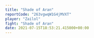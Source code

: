 ```yaml
---
title: "Shade of Aran"
reportCode: "263vgwqW1G4jMVXT"
player: "Zailol"
fight: "Shade of Aran"
date: 2021-07-15T18:53:21.415000+00:00
---
```

